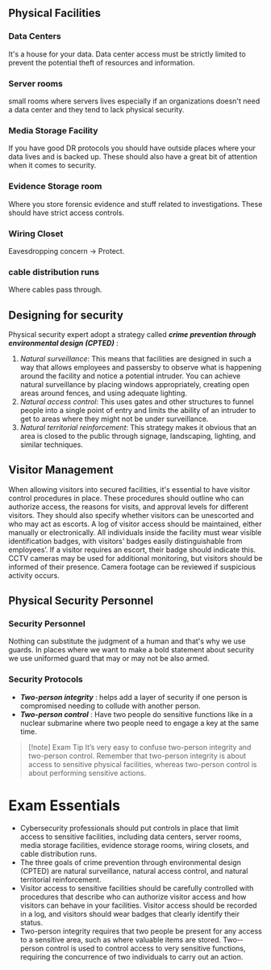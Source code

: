 ## Physical Facilities
### Data Centers
It's a house for your data.
Data center access must be strictly limited to prevent the potential theft of resources and information.
### Server rooms
small rooms where servers lives especially if an organizations doesn't need a data center and they tend to lack physical security.
### Media Storage Facility
If you have good DR protocols you should have outside places where your data lives and is backed up. These should also have a great bit of attention when it comes to security.
### Evidence Storage room
Where you store forensic evidence and stuff related to investigations. These should have strict access controls.
### Wiring Closet
Eavesdropping concern -> Protect.
### cable distribution runs
Where cables pass through.

## Designing for security
Physical security expert adopt a strategy called ***crime prevention through environmental design (CPTED)*** : 
1. *Natural surveillance*: This means that facilities are designed in such a way that allows employees and passersby to observe what is happening around the facility and notice a potential intruder. You can achieve natural surveillance by placing windows appropriately, creating open areas around fences, and using adequate lighting.
2. *Natural access control*: This uses gates and other structures to funnel people into a single point of entry and limits the ability of an intruder to get to areas where they might not be under surveillance.
3. *Natural territorial reinforcement*: This strategy makes it obvious that an area is closed to the public through signage, landscaping, lighting, and similar techniques.

## Visitor Management
When allowing visitors into secured facilities, it's essential to have visitor control procedures in place. These procedures should outline who can authorize access, the reasons for visits, and approval levels for different visitors. They should also specify whether visitors can be unescorted and who may act as escorts.
A log of visitor access should be maintained, either manually or electronically. All individuals inside the facility must wear visible identification badges, with visitors' badges easily distinguishable from employees’. If a visitor requires an escort, their badge should indicate this.
CCTV cameras may be used for additional monitoring, but visitors should be informed of their presence. Camera footage can be reviewed if suspicious activity occurs.

## Physical Security Personnel
### Security Personnel
Nothing can substitute the judgment of a human and that's why we use guards. In places where we want to make a bold statement about security we use uniformed guard that may or may not be also armed.
### Security Protocols
- ***Two-­person integrity*** : helps add a layer of security if one person is compromised needing to collude with another person.
- ***Two-­person control*** : Have two people do sensitive functions like in a nuclear submarine where two people need to engage a key at the same time.

> [!note] Exam Tip
> It’s very easy to confuse two-­person integrity and two-­person control. Remember that two-­person integrity is about access to sensitive physical facilities, whereas two-person control is about performing sensitive actions.

# Exam Essentials
- Cybersecurity professionals should put controls in place that limit access to sensitive facilities, including data centers, server rooms, media storage facilities, evidence storage rooms, wiring closets, and cable distribution runs.
- The three goals of crime prevention through environmental design (CPTED) are natural surveillance, natural access control, and natural territorial reinforcement.
- Visitor access to sensitive facilities should be carefully controlled with procedures that describe who can authorize visitor access and how visitors can behave in your facilities. Visitor access should be recorded in a log, and visitors should wear badges that clearly identify their status.
- Two-­person integrity requires that two people be present for any access to a sensitive area, such as where valuable items are stored. Two-­person control is used to control access to very sensitive functions, requiring the concurrence of two individuals to carry out an action.